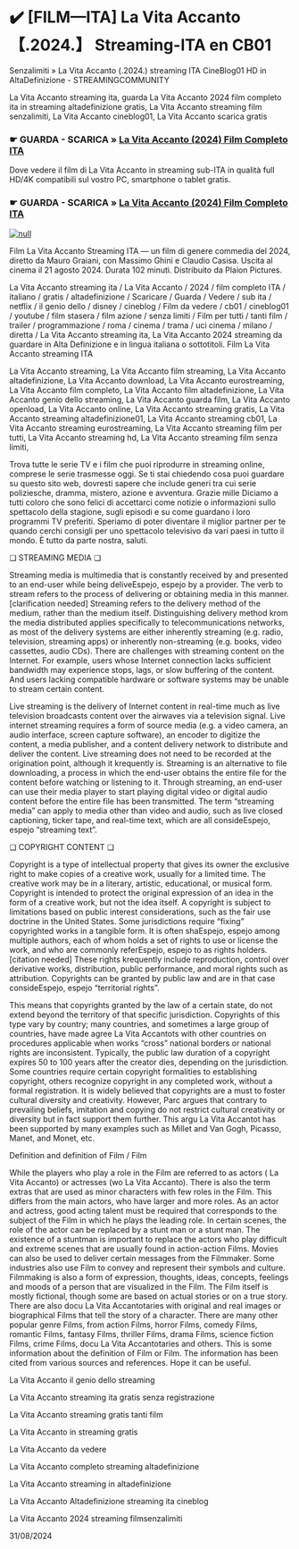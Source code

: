 # ✔️ [FILM—ITA] La Vita Accanto 【.2024.】 Streaming-ITA en CB01



Senzalimiti » La Vita Accanto (.2024.) streaming ITA CineBlog01 HD in AltaDefinizione - STREAMINGCOMMUNITY

La Vita Accanto streaming ita, guarda La Vita Accanto 2024 film completo ita in streaming altadefinizione gratis, La Vita Accanto streaming film senzalimiti, La Vita Accanto cineblog01, La Vita Accanto scarica gratis

### ☛ GUARDA - SCARICA » [La Vita Accanto (2024) Film Completo ITA](https://popcornflix-hd.org/it/movie/1131684/la-vita-accanto.html)

Dove vedere il film di La Vita Accanto in streaming sub-ITA in qualità full HD/4K compatibili sul vostro PC, smartphone o tablet gratis.

### ☛ GUARDA - SCARICA » [La Vita Accanto (2024) Film Completo ITA](https://popcornflix-hd.org/it/movie/1131684/la-vita-accanto.html)


[![null](https://static.wixstatic.com/media/855a25_043b5abeb4ae4d35ac003198e7fe56ed~mv2.gif)](https://popcornflix-hd.org/it/movie/1131684/la-vita-accanto.html)


Film La Vita Accanto Streaming ITA — un film di genere commedia del 2024, diretto da Mauro Graiani, con Massimo Ghini e Claudio Casisa. Uscita al cinema il 21 agosto 2024. Durata 102 minuti. Distribuito da Plaion Pictures.

La Vita Accanto streaming ita / La Vita Accanto / 2024 / film completo ITA / italiano / gratis / altadefinizione / Scaricare / Guarda / Vedere / sub ita / netflix / il genio dello / disney / cineblog / Film da vedere / cb01 / cineblog01 / youtube / film stasera / film azione / senza limiti / Film per tutti / tanti film / trailer / programmazione / roma / cinema / trama / uci cinema / milano / diretta / La Vita Accanto streaming ita, La Vita Accanto 2024 streaming da guardare in Alta Definizione e in lingua italiana o sottotitoli. Film La Vita Accanto streaming ITA

La Vita Accanto streaming, La Vita Accanto film streaming, La Vita Accanto altadefinizione, La Vita Accanto download, La Vita Accanto eurostreaming, La Vita Accanto film completo, La Vita Accanto film altadefinizione, La Vita Accanto genio dello streaming, La Vita Accanto guarda film, La Vita Accanto openload, La Vita Accanto online, La Vita Accanto streaming gratis, La Vita Accanto streaming altadefinizione01, La Vita Accanto streaming cb01, La Vita Accanto streaming eurostreaming, La Vita Accanto streaming film per tutti, La Vita Accanto streaming hd, La Vita Accanto streaming film senza limiti,

Trova tutte le serie TV e i film che puoi riprodurre in streaming online, comprese le serie trasmesse oggi. Se ti stai chiedendo cosa puoi guardare su questo sito web, dovresti sapere che include generi tra cui serie poliziesche, dramma, mistero, azione e avventura. Grazie mille Diciamo a tutti coloro che sono felici di accettarci come notizie o informazioni sullo spettacolo della stagione, sugli episodi e su come guardano i loro programmi TV preferiti. Speriamo di poter diventare il miglior partner per te quando cerchi consigli per uno spettacolo televisivo da vari paesi in tutto il mondo. È tutto da parte nostra, saluti.

❏ STREAMING MEDIA ❏

Streaming media is multimedia that is constantly received by and presented to an end-user while being deliveEspejo, espejo by a provider. The verb to stream refers to the process of delivering or obtaining media in this manner.[clarification needed] Streaming refers to the delivery method of the medium, rather than the medium itself. Distinguishing delivery method krom the media distributed applies specifically to telecommunications networks, as most of the delivery systems are either inherently streaming (e.g. radio, television, streaming apps) or inherently non-streaming (e.g. books, video cassettes, audio CDs). There are challenges with streaming content on the Internet. For example, users whose Internet connection lacks sufficient bandwidth may experience stops, lags, or slow buffering of the content. And users lacking compatible hardware or software systems may be unable to stream certain content.

Live streaming is the delivery of Internet content in real-time much as live television broadcasts content over the airwaves via a television signal. Live internet streaming requires a form of source media (e.g. a video camera, an audio interface, screen capture software), an encoder to digitize the content, a media publisher, and a content delivery network to distribute and deliver the content. Live streaming does not need to be recorded at the origination point, although it krequently is. Streaming is an alternative to file downloading, a process in which the end-user obtains the entire file for the content before watching or listening to it. Through streaming, an end-user can use their media player to start playing digital video or digital audio content before the entire file has been transmitted. The term “streaming media” can apply to media other than video and audio, such as live closed captioning, ticker tape, and real-time text, which are all consideEspejo, espejo “streaming text”.

❏ COPYRIGHT CONTENT ❏

Copyright is a type of intellectual property that gives its owner the exclusive right to make copies of a creative work, usually for a limited time. The creative work may be in a literary, artistic, educational, or musical form. Copyright is intended to protect the original expression of an idea in the form of a creative work, but not the idea itself. A copyright is subject to limitations based on public interest considerations, such as the fair use doctrine in the United States. Some jurisdictions require “fixing” copyrighted works in a tangible form. It is often shaEspejo, espejo among multiple authors, each of whom holds a set of rights to use or license the work, and who are commonly referEspejo, espejo to as rights holders.[citation needed] These rights krequently include reproduction, control over derivative works, distribution, public performance, and moral rights such as attribution. Copyrights can be granted by public law and are in that case consideEspejo, espejo “territorial rights”.

This means that copyrights granted by the law of a certain state, do not extend beyond the territory of that specific jurisdiction. Copyrights of this type vary by country; many countries, and sometimes a large group of countries, have made agree La Vita Accantots with other countries on procedures applicable when works “cross” national borders or national rights are inconsistent. Typically, the public law duration of a copyright expires 50 to 100 years after the creator dies, depending on the jurisdiction. Some countries require certain copyright formalities to establishing copyright, others recognize copyright in any completed work, without a formal registration. It is widely believed that copyrights are a must to foster cultural diversity and creativity. However, Parc argues that contrary to prevailing beliefs, imitation and copying do not restrict cultural creativity or diversity but in fact support them further. This argu La Vita Accantot has been supported by many examples such as Millet and Van Gogh, Picasso, Manet, and Monet, etc.

Definition and definition of Film / Film

While the players who play a role in the Film are referred to as actors ( La Vita Accanto) or actresses (wo La Vita Accanto). There is also the term extras that are used as minor characters with few roles in the Film. This differs from the main actors, who have larger and more roles. As an actor and actress, good acting talent must be required that corresponds to the subject of the Film in which he plays the leading role. In certain scenes, the role of the actor can be replaced by a stunt man or a stunt man. The existence of a stuntman is important to replace the actors who play difficult and extreme scenes that are usually found in action-action Films. Movies can also be used to deliver certain messages from the Filmmaker. Some industries also use Film to convey and represent their symbols and culture. Filmmaking is also a form of expression, thoughts, ideas, concepts, feelings and moods of a person that are visualized in the Film. The Film itself is mostly fictional, though some are based on actual stories or on a true story. There are also docu La Vita Accantotaries with original and real images or biographical Films that tell the story of a character. There are many other popular genre Films, from action Films, horror Films, comedy Films, romantic Films, fantasy Films, thriller Films, drama Films, science fiction Films, crime Films, docu La Vita Accantotaries and others. This is some information about the definition of Film or Film. The information has been cited from various sources and references. Hope it can be useful.

La Vita Accanto il genio dello streaming

La Vita Accanto streaming ita gratis senza registrazione

La Vita Accanto streaming gratis tanti film

La Vita Accanto in streaming gratis

La Vita Accanto da vedere

La Vita Accanto completo streaming altadefinizione

La Vita Accanto streaming in altadefinizione

La Vita Accanto Altadefinizione streaming ita cineblog

La Vita Accanto 2024 streaming filmsenzalimiti

31/08/2024
